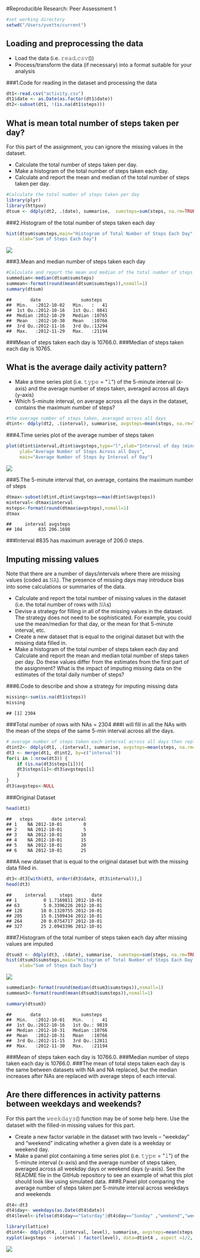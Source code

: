 
#Reproducible Research: Peer Assessment 1


```r
#set working directory
setwd("/Users/yvette/current")
```
## Loading and preprocessing the data
- Load the data (i.e. 𝚛𝚎𝚊𝚍.𝚌𝚜𝚟())
- Process/transform the data (if necessary) into a format suitable for your analysis

###1.Code for reading in the dataset and processing the data

```r
dt1<-read.csv("activity.csv")
dt1$date <- as.Date(as.factor(dt1$date))
dt2<-subset(dt1, !(is.na(dt1$steps)))
```
## What is mean total number of steps taken per day?
For this part of the assignment, you can ignore the missing values in the dataset.

- Calculate the total number of steps taken per day. 
- Make a histogram of the total number of steps taken each day. 
- Calculate and report the mean and median of the total number of steps taken per day.


```r
#Calculate the total number of steps taken per day
library(plyr)
library(httpuv)
dtsum <- ddply(dt2, .(date), summarise,  sumsteps=sum(steps, na.rm=TRUE))
```
###2.Histogram of the total number of steps taken each day

```r
hist(dtsum$sumsteps,main="Histogram of Total Number of Steps Each Day",
     xlab="Sum of Steps Each Day")
```

![](PA1_template_files/figure-html/unnamed-chunk-4-1.png)

###3.Mean and median number of steps taken each day

```r
#Calculate and report the mean and median of the total number of steps taken per day.
summedian<-median(dtsum$sumsteps)
summean<-format(round(mean(dtsum$sumsteps)),nsmall=1)
summary(dtsum)
```

```
##       date               sumsteps    
##  Min.   :2012-10-02   Min.   :   41  
##  1st Qu.:2012-10-16   1st Qu.: 8841  
##  Median :2012-10-29   Median :10765  
##  Mean   :2012-10-30   Mean   :10766  
##  3rd Qu.:2012-11-16   3rd Qu.:13294  
##  Max.   :2012-11-29   Max.   :21194
```
###Mean of steps taken each day is 10766.0. 
###Median of steps taken each day is 10765.

## What is the average daily activity pattern?
- Make a time series plot (i.e. 𝚝𝚢𝚙𝚎 = "𝚕") of the 5-minute interval (x-axis) and the average number of steps taken, averaged across all days (y-axis)
- Which 5-minute interval, on average across all the days in the dataset, contains the maximum number of steps?

```r
#the average number of steps taken, averaged across all days 
dtint<- ddply(dt2, .(interval), summarise, avgsteps=mean(steps, na.rm=TRUE))
```
###4.Time series plot of the average number of steps taken

```r
plot(dtint$interval,dtint$avgsteps,type="l",xlab="Interval of day (mins)",
     ylab="Average Number of Steps Across all Days", 
     main="Average Number of Steps by Interval of Day")
```

![](PA1_template_files/figure-html/unnamed-chunk-7-1.png)

###5.The 5-minute interval that, on average, contains the maximum number of steps

```r
dtmax<-subset(dtint,dtint$avgsteps==max(dtint$avgsteps))
minterval<-dtmax$interval
msteps<-format(round(dtmax$avgsteps),nsmall=1)
dtmax
```

```
##     interval avgsteps
## 104      835 206.1698
```
###Interval #835 has maximum average of 206.0 steps.


## Imputing missing values
Note that there are a number of days/intervals where there are missing values (coded as 𝙽𝙰). The presence of missing days may introduce bias into some calculations or summaries of the data.

- Calculate and report the total number of missing values in the dataset (i.e. the total number of rows with 𝙽𝙰s)
- Devise a strategy for filling in all of the missing values in the dataset. The strategy does not need to be sophisticated. For example, you could use the mean/median for that day, or the mean for that 5-minute interval, etc.
- Create a new dataset that is equal to the original dataset but with the missing data filled in.
- Make a histogram of the total number of steps taken each day and Calculate and report the mean and median total number of steps taken per day. Do these values differ from the estimates from the first part of the assignment? What is the impact of imputing missing data on the estimates of the total daily number of steps?

###6.Code to describe and show a strategy for imputing missing data

```r
missing<-sum(is.na(dt1$steps))
missing
```

```
## [1] 2304
```
###Total number of rows with NAs = 2304
###I will fill in all the NAs with the mean of the steps of the same 5-min interval across all the days.


```r
# average number of steps taken each interval across all days then replace NA with avg
dtint2<- ddply(dt1, .(interval), summarise, avgsteps=mean(steps, na.rm=TRUE))
dt3 <- merge(dt1, dtint2, by=c("interval"))
for(i in 1:nrow(dt3)) {
    if (is.na(dt3$steps[i])){
    dt3$steps[i]<-dt3$avgsteps[i]
    }
}
dt3$avgsteps<-NULL
```
###Original Dataset

```r
head(dt1)
```

```
##   steps       date interval
## 1    NA 2012-10-01        0
## 2    NA 2012-10-01        5
## 3    NA 2012-10-01       10
## 4    NA 2012-10-01       15
## 5    NA 2012-10-01       20
## 6    NA 2012-10-01       25
```
###A new dataset that is equal to the original dataset but with the missing data filled in.

```r
dt3<-dt3[with(dt3, order(dt3$date, dt3$interval)),]
head(dt3)
```

```
##     interval     steps       date
## 1          0 1.7169811 2012-10-01
## 63         5 0.3396226 2012-10-01
## 128       10 0.1320755 2012-10-01
## 205       15 0.1509434 2012-10-01
## 264       20 0.0754717 2012-10-01
## 327       25 2.0943396 2012-10-01
```
###7.Histogram of the total number of steps taken each day after missing values are imputed

```r
dtsum3 <- ddply(dt3, .(date), summarise,  sumsteps=sum(steps, na.rm=TRUE))
hist(dtsum3$sumsteps,main="Histogram of Total Number of Steps Each Day (Imput NAs)",
     xlab="Sum of Steps Each Day")
```

![](PA1_template_files/figure-html/unnamed-chunk-13-1.png)


```r
summedian3<-format(round(median(dtsum3$sumsteps)),nsmall=1)
summean3<-format(round(mean(dtsum3$sumsteps)),nsmall=1)

summary(dtsum3)
```

```
##       date               sumsteps    
##  Min.   :2012-10-01   Min.   :   41  
##  1st Qu.:2012-10-16   1st Qu.: 9819  
##  Median :2012-10-31   Median :10766  
##  Mean   :2012-10-31   Mean   :10766  
##  3rd Qu.:2012-11-15   3rd Qu.:12811  
##  Max.   :2012-11-30   Max.   :21194
```
###Mean of steps taken each day is 10766.0. 
###Median number of steps taken each day is 10766.0.
###The mean of total steps taken each day is the same between datasets with NA and NA replaced, but the median increases after NAs are replaced with average steps of each interval.
## Are there differences in activity patterns between weekdays and weekends?
For this part the 𝚠𝚎𝚎𝚔𝚍𝚊𝚢𝚜() function may be of some help here. Use the dataset with the filled-in missing values for this part.

- Create a new factor variable in the dataset with two levels – “weekday” and “weekend” indicating whether a given date is a weekday or weekend day.
- Make a panel plot containing a time series plot (i.e. 𝚝𝚢𝚙𝚎 = "𝚕") of the 5-minute interval (x-axis) and the average number of steps taken, averaged across all weekday days or weekend days (y-axis). See the README file in the GitHub repository to see an example of what this plot should look like using simulated data.
###8.Panel plot comparing the average number of steps taken per 5-minute interval across weekdays and weekends

```r
dt4<-dt3
dt4$day<- weekdays(as.Date(dt4$date))
dt4$level<-ifelse(dt4$day=="Saturday"|dt4$day=="Sunday" ,"weekend","weekday")
```


```r
library(lattice)
dtint4<- ddply(dt4, .(interval, level), summarise, avgsteps=mean(steps, na.rm=TRUE)) 
xyplot(avgsteps ~ interval | factor(level), data=dtint4 , aspect =1/2, type="l")
```

![](PA1_template_files/figure-html/unnamed-chunk-16-1.png) 

